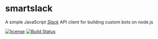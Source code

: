 # smartslack

A simple JavaScript [*Slack*](https://slack.com) API client for building custom bots on node.js 

[![license](http://img.shields.io/badge/license-MIT-blue.svg?style=flat)](https://raw.githubusercontent.com/philliphenslee/smartslack/master/LICENSE)
[![Build Status](https://travis-ci.org/philliphenslee/smartslack.svg?branch=master)](https://travis-ci.org/philliphenslee/smartslack)



